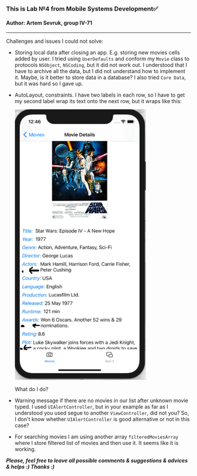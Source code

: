 ### This is Lab №4 from Mobile Systems Development:white_check_mark:
#### Author: Artem Sevruk, group IV-71
____
Challenges and issues I could not solve:
* Storing local data after closing an app. E.g. storing new movies cells added by user. I tried using `UserDefaults` and conform my `Movie` class to protocols `NSObject`, `NSCoding`, but it did not work out. I understood that I have to archive all the data, but I did not understand how to implement it. Maybe, is it better to store data in a database? I also tried `Core Data`, but it was hard so I gave up.

* AutoLayout, constraints. I have two labels in each row, so I have to get my second label wrap its text onto the next row, but it wraps like this:

  ![Текст](image_readMe.png)
  
  What do I do?
* Warning message if there are no movies in our list after unknown movie typed. I used `UIAlertController`, but in your example as far as I understood you used segue to another     `ViewController`, did not you? So, I don't know whether `UIAlertController` is good alternative or not in this case?

* For searching movies I am using another array `filteredMoviesArray` where I store filtered list of movies and then use it. It seems like it is working.  

*__Please, feel free to leave all possible comments & suggestions & advices & helps :) Thanks :)__*
